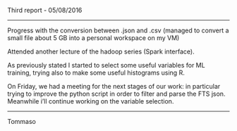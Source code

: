 Third report - 05/08/2016

-------------------------

Progress with the conversion between .json and .csv (managed to convert a small file about 5 GB into a personal workspace on my VM)

Attended another lecture of the hadoop series (Spark interface). 

As previously stated I started to select some useful variables for ML training, trying also to make some useful histograms using R.

On Friday, we had a meeting for the next stages of our work: in particular trying to improve the python script in order to filter and parse the FTS json. Meanwhile i’ll continue working on the variable selection.


------------------------

Tommaso
